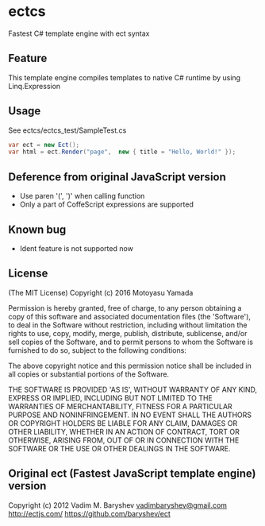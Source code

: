 # ectcs
Fastest C# template engine with ect syntax

## Feature
This template engine compiles templates to native C# runtime by using Linq.Expression

## Usage
See ectcs/ectcs_test/SampleTest.cs
```cs
var ect = new Ect();
var html = ect.Render("page",  new { title = "Hello, World!" });
```

## Deference from original JavaScript version
- Use paren '(', ')' when calling function
- Only a part of CoffeScript expressions are supported

## Known bug
- Ident feature is not supported now

## License
(The MIT License)
Copyright (c) 2016 Motoyasu Yamada

Permission is hereby granted, free of charge, to any person obtaining a copy of this software and associated documentation files (the 'Software'), to deal in the Software without restriction, including without limitation the rights to use, copy, modify, merge, publish, distribute, sublicense, and/or sell copies of the Software, and to permit persons to whom the Software is furnished to do so, subject to the following conditions:

The above copyright notice and this permission notice shall be included in all copies or substantial portions of the Software.

THE SOFTWARE IS PROVIDED 'AS IS', WITHOUT WARRANTY OF ANY KIND, EXPRESS OR IMPLIED, INCLUDING BUT NOT LIMITED TO THE WARRANTIES OF MERCHANTABILITY, FITNESS FOR A PARTICULAR PURPOSE AND NONINFRINGEMENT. IN NO EVENT SHALL THE AUTHORS OR COPYRIGHT HOLDERS BE LIABLE FOR ANY CLAIM, DAMAGES OR OTHER LIABILITY, WHETHER IN AN ACTION OF CONTRACT, TORT OR OTHERWISE, ARISING FROM, OUT OF OR IN CONNECTION WITH THE SOFTWARE OR THE USE OR OTHER DEALINGS IN THE SOFTWARE.


## Original ect (Fastest JavaScript template engine) version
Copyright (c) 2012 Vadim M. Baryshev <vadimbaryshev@gmail.com>
http://ectjs.com/
https://github.com/baryshev/ect
